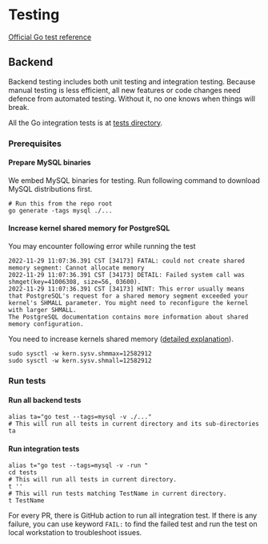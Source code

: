 # Testing

[Official Go test reference](https://pkg.go.dev/cmd/go#hdr-Testing_flags)

## Backend

Backend testing includes both unit testing and integration testing. Because manual testing is less efficient, all new features or code changes need defence from automated testing. Without it, no one knows when things will break.

All the Go integration tests is at [tests directory](https://github.com/bytebase/bytebase/tree/main/tests).

### Prerequisites

#### Prepare MySQL binaries

We embed MySQL binaries for testing. Run following command to download MySQL distributions first.

```shell
# Run this from the repo root
go generate -tags mysql ./...
```

#### Increase kernel shared memory for PostgreSQL

You may encounter following error while running the test

```shell
2022-11-29 11:07:36.391 CST [34173] FATAL: could not create shared memory segment: Cannot allocate memory
2022-11-29 11:07:36.391 CST [34173] DETAIL: Failed system call was shmget(key=41006308, size=56, 03600).
2022-11-29 11:07:36.391 CST [34173] HINT: This error usually means that PostgreSQL's request for a shared memory segment exceeded your kernel's SHMALL parameter. You might need to reconfigure the kernel with larger SHMALL.
The PostgreSQL documentation contains more information about shared memory configuration.
```

You need to increase kernels shared memory ([detailed explanation](https://dansketcher.com/2021/03/30/shmmax-error-on-big-sur)).

```shell
sudo sysctl -w kern.sysv.shmmax=12582912
sudo sysctl -w kern.sysv.shmall=12582912
```

### Run tests

#### Run all backend tests

```shell
alias ta="go test --tags=mysql -v ./..."
# This will run all tests in current directory and its sub-directories
ta
```

#### Run integration tests

```shell
alias t="go test --tags=mysql -v -run "
cd tests
# This will run all tests in current directory.
t ''
# This will run tests matching TestName in current directory.
t TestName
```

For every PR, there is GitHub action to run all integration test. If there is any failure, you can use keyword `FAIL:` to find the failed test and run the test on local workstation to troubleshoot issues.
